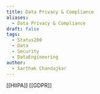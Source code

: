 ```yaml
---
title: Data Privacy & Compliance
aliases:
  - Data Privacy & Compliance
draft: false
tags:
  - Status200
  - Data
  - Security
  - DataEngineering
author:
  - Sarthak Chandajkar
---
```

[[HIIPA]] 
[[GDPR]]

